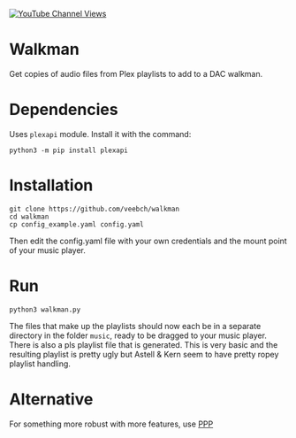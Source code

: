 [![YouTube Channel Views](https://img.shields.io/youtube/channel/views/UCz5BOU9J9pB_O0B8-rDjCWQ?label=YouTube&style=social)](https://www.youtube.com/channel/UCz5BOU9J9pB_O0B8-rDjCWQ)

# Walkman

Get copies of audio files from Plex playlists to add to a DAC walkman.

# Dependencies

Uses `plexapi` module. Install it with the command:

    python3 -m pip install plexapi

# Installation 

    git clone https://github.com/veebch/walkman
    cd walkman
    cp config_example.yaml config.yaml
    
Then edit the config.yaml file with your own credentials and the mount point of your music player.

# Run 

`python3 walkman.py`

The files that make up the playlists should now each be in a separate directory in the folder `music`, ready to be dragged to your music player. There is also a pls playlist file that is generated. This is very basic and the resulting playlist is pretty ugly but Astell & Kern seem to have pretty ropey playlist handling. 

# Alternative

For something more robust with more features, use [PPP](https://github.com/XDGFX/PPP)
